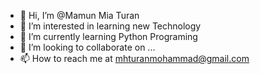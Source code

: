 - 👋 Hi, I’m @Mamun Mia Turan
- 👀 I’m interested in learning new Technology
- 🌱 I’m currently learning Python Programing 
- 💞️ I’m looking to collaborate on ...
- 📫 How to reach me at mhturanmohammad@gmail.com

<!---
Shiftgithub/Shiftgithub is a ✨ special ✨ repository because its `README.md` (this file) appears on your GitHub profile.
You can click the Preview link to take a look at your changes.
--->
